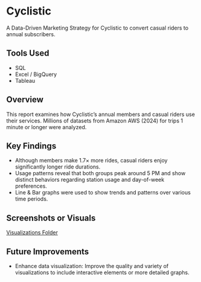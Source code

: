 # Cyclistic
A Data-Driven Marketing Strategy for Cyclistic to convert casual riders to annual subscribers.

## Tools Used
- SQL
- Excel / BigQuery
- Tableau 

## Overview
This report examines how Cyclistic’s annual members and casual riders use their services. Millions of datasets from Amazon AWS (2024) for trips 1 minute or longer were analyzed.

## Key Findings
- Although members make 1.7× more rides, casual riders enjoy significantly longer ride durations.
- Usage patterns reveal that both groups peak around 5 PM and show distinct behaviors regarding station usage and day-of-week preferences. 
- Line & Bar graphs were used to show trends and patterns over various time periods.

## Screenshots or Visuals
[Visualizations Folder](./visualizations)

## Future Improvements
- Enhance data visualization: Improve the quality and variety of visualizations to include interactive elements or more detailed graphs.
